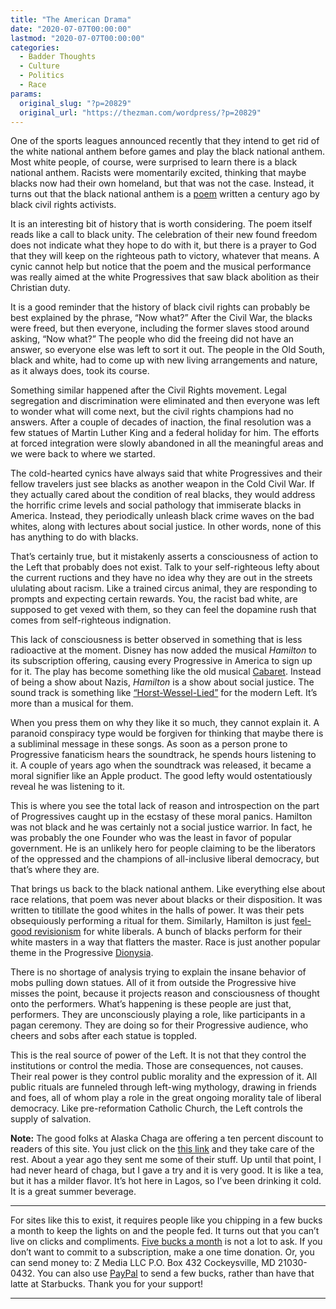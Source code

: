 ```yaml
---
title: "The American Drama"
date: "2020-07-07T00:00:00"
lastmod: "2020-07-07T00:00:00"
categories:
  - Badder Thoughts
  - Culture
  - Politics
  - Race
params:
  original_slug: "?p=20829"
  original_url: "https://thezman.com/wordpress/?p=20829"
---
```


One of the sports leagues announced recently that they intend to get rid
of the white national anthem before games and play the black national
anthem. Most white people, of course, were surprised to learn there is a
black national anthem. Racists were momentarily excited, thinking that
maybe blacks now had their own homeland, but that was not the case.
Instead, it turns out that the black national anthem is a
<a href="https://en.wikipedia.org/wiki/Lift_Every_Voice_and_Sing"
rel="noopener noreferrer" target="_blank">poem</a> written a century ago
by black civil rights activists.

It is an interesting bit of history that is worth considering. The poem
itself reads like a call to black unity. The celebration of their new
found freedom does not indicate what they hope to do with it, but there
is a prayer to God that they will keep on the righteous path to victory,
whatever that means. A cynic cannot help but notice that the poem and
the musical performance was really aimed at the white Progressives that
saw black abolition as their Christian duty.

It is a good reminder that the history of black civil rights can
probably be best explained by the phrase, “Now what?” After the Civil
War, the blacks were freed, but then everyone, including the former
slaves stood around asking, “Now what?” The people who did the freeing
did not have an answer, so everyone else was left to sort it out. The
people in the Old South, black and white, had to come up with new living
arrangements and nature, as it always does, took its course.

Something similar happened after the Civil Rights movement. Legal
segregation and discrimination were eliminated and then everyone was
left to wonder what will come next, but the civil rights champions had
no answers. After a couple of decades of inaction, the final resolution
was a few statues of Martin Luther King and a federal holiday for him.
The efforts at forced integration were slowly abandoned in all the
meaningful areas and we were back to where we started.

The cold-hearted cynics have always said that white Progressives and
their fellow travelers just see blacks as another weapon in the Cold
Civil War. If they actually cared about the condition of real blacks,
they would address the horrific crime levels and social pathology that
immiserate blacks in America. Instead, they periodically unleash black
crime waves on the bad whites, along with lectures about social justice.
In other words, none of this has anything to do with blacks.

That’s certainly true, but it mistakenly asserts a consciousness of
action to the Left that probably does not exist. Talk to your
self-righteous lefty about the current ructions and they have no idea
why they are out in the streets ululating about racism. Like a trained
circus animal, they are responding to prompts and expecting certain
rewards. You, the racist bad white, are supposed to get vexed with them,
so they can feel the dopamine rush that comes from self-righteous
indignation.

This lack of consciousness is better observed in something that is less
radioactive at the moment. Disney has now added the musical *Hamilton*
to its subscription offering, causing every Progressive in America to
sign up for it. The play has become something like the old musical
<a href="https://en.wikipedia.org/wiki/Cabaret_(musical)"
rel="noopener noreferrer" target="_blank">Cabaret</a>. Instead of being
a show about Nazis, *Hamilton* is a show about social justice. The sound
track is something like
<a href="https://en.wikipedia.org/wiki/Horst-Wessel-Lied"
rel="noopener noreferrer" target="_blank">“Horst-Wessel-Lied”</a> for
the modern Left. It’s more than a musical for them.

When you press them on why they like it so much, they cannot explain it.
A paranoid conspiracy type would be forgiven for thinking that maybe
there is a subliminal message in these songs. As soon as a person prone
to Progressive fanaticism hears the soundtrack, he spends hours
listening to it. A couple of years ago when the soundtrack was released,
it became a moral signifier like an Apple product. The good lefty would
ostentatiously reveal he was listening to it.

This is where you see the total lack of reason and introspection on the
part of Progressives caught up in the ecstasy of these moral panics.
Hamilton was not black and he was certainly not a social justice
warrior. In fact, he was probably the one Founder who was the least in
favor of popular government. He is an unlikely hero for people claiming
to be the liberators of the oppressed and the champions of all-inclusive
liberal democracy, but that’s where they are.

That brings us back to the black national anthem. Like everything else
about race relations, that poem was never about blacks or their
disposition. It was written to titillate the good whites in the halls of
power. It was their pets obsequiously performing a ritual for them.
Similarly, Hamilton is just
f<a href="https://twitter.com/ajamubaraka/status/1279552408062959622"
rel="noopener noreferrer" target="_blank">eel-good revisionism</a> for
white liberals. A bunch of blacks perform for their white masters in a
way that flatters the master. Race is just another popular theme in the
Progressive <a
href="https://en.wikipedia.org/wiki/Dionysia#:~:text=The%20Dionysia%20(%2Fda%C9%AA%C9%99,important%20festival%20after%20the%20Panathenaia."
rel="noopener noreferrer" target="_blank">Dionysia</a>.

There is no shortage of analysis trying to explain the insane behavior
of mobs pulling down statues. All of it from outside the Progressive
hive misses the point, because it projects reason and consciousness of
thought onto the performers. What’s happening is these people are just
that, performers. They are unconsciously playing a role, like
participants in a pagan ceremony. They are doing so for their
Progressive audience, who cheers and sobs after each statue is toppled.

This is the real source of power of the Left. It is not that they
control the institutions or control the media. Those are consequences,
not causes. Their real power is they control public morality and the
expression of it. All public rituals are funneled through left-wing
mythology, drawing in friends and foes, all of whom play a role in the
great ongoing morality tale of liberal democracy. Like pre-reformation
Catholic Church, the Left controls the supply of salvation.

**Note:** The good folks at Alaska Chaga are offering a ten percent
discount to readers of this site. You just click on the
<a href="https://alaskachaga.us/discount/ZMAN" rel="noopener noreferrer"
target="_blank">this link</a> and they take care of the rest. About a
year ago they sent me some of their stuff. Up until that point, I had
never heard of chaga, but I gave a try and it is very good. It is like a
tea, but it has a milder flavor. It’s hot here in Lagos, so I’ve been
drinking it cold. It is a great summer beverage.

------------------------------------------------------------------------

For sites like this to exist, it requires people like you chipping in a
few bucks a month to keep the lights on and the people fed. It turns out
that you can’t live on clicks and compliments.
<a href="https://www.subscribestar.com/the-z-blog"
rel="noopener noreferrer" target="_blank">Five bucks a month</a> is not
a lot to ask. If you don’t want to commit to a subscription, make a one
time donation. Or, you can send money to: Z Media LLC P.O. Box 432
Cockeysville, MD 21030-0432. You can also use <a
href="https://www.paypal.com/cgi-bin/webscr?cmd=_s-xclick&amp;hosted_button_id=UDAS2Q8JYA6CN&amp;source=url"
rel="noopener noreferrer" target="_blank">PayPal</a> to send a few
bucks, rather than have that latte at Starbucks. Thank you for your
support!

------------------------------------------------------------------------
